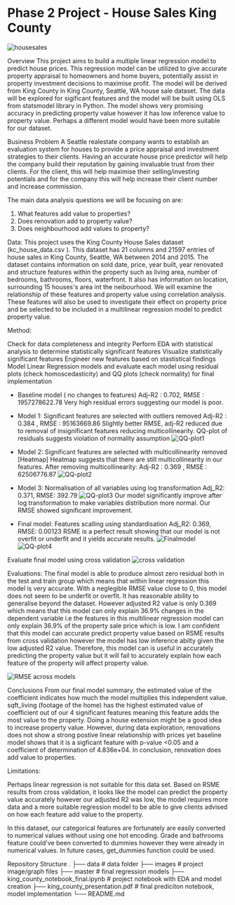 # Phase 2 Project - House Sales King County

![housesales](images/House-Sales.jpeg)

Overview
This project aims to build a multiple linear regression model to predict house prices. This regression model can be utilized to give accurate property appraisal to homeowners and home buyers, potentially assist in property investment decisions to maximise profit. The model will be derived from King County in King County, Seattle, WA house sale dataset. The data will be explored for sigificant features and the model will be built using OLS from statsmodel library in Python. The model shows very promising accuracy in predicting property value however it has low inference value to property value. Perhaps a different model would have been more suitable for our dataset. 

Business Problem
A Seattle realestate company wants to establish an evaluation system for houses to provide a price appraisal and investment strategies to their clients. Having an accurate house price predictor will help the company build their reputation by gaining invaluable trust from their clients. For the client, this will help maximise their selling/investing potentials and for the company this will help increase their client number and increase commission. 

The main data analysis questions we will be focusing on are:
1. What features add value to properties?
2. Does renovation add to property value?
3. Does neighbourhood add values to property?

Data: 
This project uses the King County House Sales dataset (kc_house_data.csv ). This dataset has 21 columns and 21597 entries of house sales in King County, Seattle, WA between 2014 and 2015. The dataset contains information on sold date, price, year built, year renovated and structure features within the property such as living area, number of bedrooms, bathrooms, floors, waterfront. It also has information on location, surrounding 15 houses's area int the neibourhood. We will examine the relationship of these features and property value using correlation analysis. These features will also be used to investigate their effect on property price and be selected to be included in a multilinear regression model to predict property value.

Method: 

Check for data completeness and integrity
Perform EDA with statistical analysis to determine statistically significant features
Visualize statistically significant features
Engineer new features based on stastistical findings
Model Linear Regression models and evaluate each model using residual plots (check homoscedasticity) and QQ plots (check normality) for final implementation

- Baseline model ( no changes to features)
Adj-R2 : 0.702, RMSE : 1957278622.78
Very high residual errors suggesting our model is poor. 

- Model 1: Significant features are selected with outliers removed
Adj-R2 : 0.384 , RMSE : 95163669.86
Slightly better RMSE, adj-R2 reduced due to removal of insignificant features reducing multicollinearity. 
QQ-plot of residuals suggests violation of normality assumption
![QQ-plot1](images/QQ-plot-1.png)

- Model 2: Significant features are selected with multicollinearity removed
[Heatmap]
Heatmap suggests that there are still multicollinearity in our features. After removing multicollinearity:
Adj-R2 : 0.369 , RMSE : 62506776.87
![QQ-plot2](images/QQ-plot2.png)

- Model 3: Normalisation of all variables using log transformation
Adj_R2: 0.371, RMSE: 392.79
![QQ-plot3](images/QQ-plot3.png)
Our model significantly improve after log transformation to make variables distribution more normal. Our RMSE showed significant improvement. 

- Final model: Features scalling using standardisation
Adj_R2: 0.369, RMSE: 0.00123
RSME is a perfect result showing that our model is not overfit or underfit and it yields accurate results. 
![Finalmodel](images/Finalmodel.png)
![QQ-plot4](images/QQ-plot4.png)

Evaluate final model using cross validation
![cross validation](images/Cross%20Validation.png)


Evaluations:
The final model is able to produce almost zero residual both in the test and train group which means that within linear regression this model is very accurate. With a neglegible RMSE value close to 0, this model does not seem to be underfit or overfit. It has reasonable ability to generalise beyond the dataset. However adjusted R2 value is only 0.369 which means that this model can only explain 36.9% changes in the dependent variable i.e the features in this multilinear regression model can only explain 36.9% of the property sale price which is low. I am confident that this model can accurate predict property value based on RSME results from cross validation however the model has low inference abilty given the low adjusted R2 value. Therefore, this model can is useful in accurately predicting the property value but it will fail to accurately explain how each feature of the property will affect property value.

![RMSE across models](images/RMSE.png)

Conclusions
From our final model summary, the estimated value of the coefficient indicates how much the model multiplies this independent value. sqft_living (footage of the home) has the highest estimated value of coefficient out of our 4 significant features meaning this feature adds the most value to the property. Doing a house extension might be a good idea to increase property value. However, during data exploration, renovations does not show a strong postive linear relationship with prices yet baseline model shows that it is a sigficant feature with p-value <0.05 and a coefficient of determination of 4.836e+04. In conclusion, renovation does add value to properties. 

Limitations:

Perhaps linear regression is not suitable for this data set. Based on RSME results from cross validation, it looks like the model can predict the property value accurately however our adjusted R2 was low, the model requires more data and a more suitable regression model to be able to give clients advised on how each feature add value to the property.

In this dataset, our categorical features are fortunately are easily converted to numerical values without using one hot encoding. Grade and bathrooms feature could've been converted to dummies however they were already in numerical values. In future cases, get_dummies function could be used. 


Repository Structure
.
├── data                                # data folder
├── images                              # project image/graph files
├── master                              # final regression models
├── king_county_notebook_final.ipynb    # project notebook with EDA and model creation
├── king_county_presentation.pdf        # final prediciton notebook, model implementation
└── README.md

